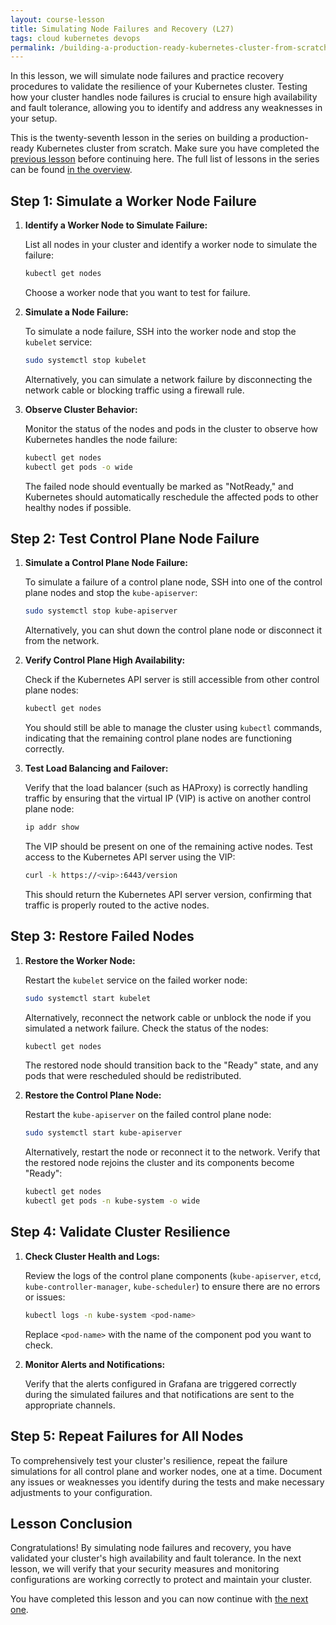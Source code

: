 ```yaml
---
layout: course-lesson
title: Simulating Node Failures and Recovery (L27)
tags: cloud kubernetes devops
permalink: /building-a-production-ready-kubernetes-cluster-from-scratch/lesson-27
---
```


In this lesson, we will simulate node failures and practice recovery procedures
to validate the resilience of your Kubernetes cluster. Testing how your cluster
handles node failures is crucial to ensure high availability and fault
tolerance, allowing you to identify and address any weaknesses in your setup.

This is the twenty-seventh lesson in the series on building a production-ready
Kubernetes cluster from scratch. Make sure you have completed the
[previous lesson](/building-a-production-ready-kubernetes-cluster-from-scratch/lesson-26)
before continuing here. The full list of lessons in the series can be found
[in the overview](/building-a-production-ready-kubernetes-cluster-from-scratch).

## Step 1: Simulate a Worker Node Failure

1. **Identify a Worker Node to Simulate Failure:**

   List all nodes in your cluster and identify a worker node to simulate the
   failure:

   ```bash
   kubectl get nodes
   ```

   Choose a worker node that you want to test for failure.

2. **Simulate a Node Failure:**

   To simulate a node failure, SSH into the worker node and stop the `kubelet`
   service:

   ```bash
   sudo systemctl stop kubelet
   ```

   Alternatively, you can simulate a network failure by disconnecting the
   network cable or blocking traffic using a firewall rule.

3. **Observe Cluster Behavior:**

   Monitor the status of the nodes and pods in the cluster to observe how
   Kubernetes handles the node failure:

   ```bash
   kubectl get nodes
   kubectl get pods -o wide
   ```

   The failed node should eventually be marked as "NotReady," and Kubernetes
   should automatically reschedule the affected pods to other healthy nodes if
   possible.

## Step 2: Test Control Plane Node Failure

1. **Simulate a Control Plane Node Failure:**

   To simulate a failure of a control plane node, SSH into one of the control
   plane nodes and stop the `kube-apiserver`:

   ```bash
   sudo systemctl stop kube-apiserver
   ```

   Alternatively, you can shut down the control plane node or disconnect it from
   the network.

2. **Verify Control Plane High Availability:**

   Check if the Kubernetes API server is still accessible from other control
   plane nodes:

   ```bash
   kubectl get nodes
   ```

   You should still be able to manage the cluster using `kubectl` commands,
   indicating that the remaining control plane nodes are functioning correctly.

3. **Test Load Balancing and Failover:**

   Verify that the load balancer (such as HAProxy) is correctly handling traffic
   by ensuring that the virtual IP (VIP) is active on another control plane
   node:

   ```bash
   ip addr show
   ```

   The VIP should be present on one of the remaining active nodes. Test access
   to the Kubernetes API server using the VIP:

   ```bash
   curl -k https://<vip>:6443/version
   ```

   This should return the Kubernetes API server version, confirming that traffic
   is properly routed to the active nodes.

## Step 3: Restore Failed Nodes

1. **Restore the Worker Node:**

   Restart the `kubelet` service on the failed worker node:

   ```bash
   sudo systemctl start kubelet
   ```

   Alternatively, reconnect the network cable or unblock the node if you
   simulated a network failure. Check the status of the nodes:

   ```bash
   kubectl get nodes
   ```

   The restored node should transition back to the "Ready" state, and any pods
   that were rescheduled should be redistributed.

2. **Restore the Control Plane Node:**

   Restart the `kube-apiserver` on the failed control plane node:

   ```bash
   sudo systemctl start kube-apiserver
   ```

   Alternatively, restart the node or reconnect it to the network. Verify that
   the restored node rejoins the cluster and its components become "Ready":

   ```bash
   kubectl get nodes
   kubectl get pods -n kube-system -o wide
   ```

## Step 4: Validate Cluster Resilience

1. **Check Cluster Health and Logs:**

   Review the logs of the control plane components (`kube-apiserver`, `etcd`,
   `kube-controller-manager`, `kube-scheduler`) to ensure there are no errors or
   issues:

   ```bash
   kubectl logs -n kube-system <pod-name>
   ```

   Replace `<pod-name>` with the name of the component pod you want to check.

2. **Monitor Alerts and Notifications:**

   Verify that the alerts configured in Grafana are triggered correctly during
   the simulated failures and that notifications are sent to the appropriate
   channels.

## Step 5: Repeat Failures for All Nodes

To comprehensively test your cluster's resilience, repeat the failure
simulations for all control plane and worker nodes, one at a time. Document any
issues or weaknesses you identify during the tests and make necessary
adjustments to your configuration.

## Lesson Conclusion

Congratulations! By simulating node failures and recovery, you have validated
your cluster's high availability and fault tolerance. In the next lesson, we
will verify that your security measures and monitoring configurations are
working correctly to protect and maintain your cluster.

You have completed this lesson and you can now continue with
[the next one](/building-a-production-ready-kubernetes-cluster-from-scratch/lesson-28).
